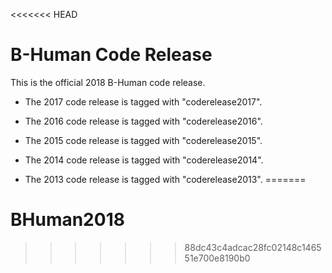 <<<<<<< HEAD
# B-Human Code Release

This is the official 2018 B-Human code release.

* The 2017 code release is tagged with "coderelease2017".

* The 2016 code release is tagged with "coderelease2016".

* The 2015 code release is tagged with "coderelease2015".

* The 2014 code release is tagged with "coderelease2014".

* The 2013 code release is tagged with "coderelease2013".
=======
# BHuman2018
>>>>>>> 88dc43c4adcac28fc02148c146551e700e8190b0
